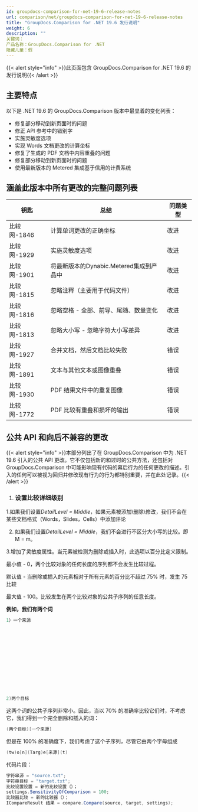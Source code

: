 ```yaml
---
id: groupdocs-comparison-for-net-19-6-release-notes
url: comparison/net/groupdocs-comparison-for-net-19-6-release-notes
title: "GroupDocs.Comparison for .NET 19.6 发行说明"
weight: 6
description: ""
关键词：
产品名称：GroupDocs.Comparison for .NET
隐藏儿童：假
---
```

{{< alert style="info" >}}此页面包含 GroupDocs.Comparison for .NET 19.6 的发行说明{{< /alert >}}

## 主要特点

以下是 .NET 19.6 的 GroupDocs.Comparison 版本中最显着的变化列表：

* 修复部分移动到新页面时的问题
* 修正 API 参考中的错别字
* 实施灵敏度选项
* 实现 Words 文档更改的计算坐标
* 修复了生成的 PDF 文档中内容重叠的问题
* 修复部分移动到新页面时的问题
* 使用最新版本的 Metered 集成基于信用的计费系统

## 涵盖此版本中所有更改的完整问题列表

|钥匙 |总结 |问题类型 |
| --- | --- | --- |
|比较网-1846 |计算单词更改的正确坐标 |改进 |
|比较网-1929 |实施灵敏度选项 |改进 |
|比较网-1901 |将最新版本的Dynabic.Metered集成到产品中|改进 |
|比较网-1815 |忽略注释（主要用于代码文件）|改进 |
|比较网-1816 |忽略空格 - 全部、前导、尾随、数量变化 |改进 |
|比较网-1813 |忽略大小写 - 忽略字符大小写差异 |改进 |
|比较网-1927 |合并文档，然后文档比较失败 |错误 |
|比较网-1891 |文本与其他文本或图像重叠 |错误 |
|比较网-1930 | PDF 结果文件中的重复图像 |错误 |
|比较网-1772 | PDF 比较有重叠和损坏的输出 |错误 |

## 公共 API 和向后不兼容的更改

{{< alert style="info" >}}本部分列出了在 GroupDocs.Comparison 中为 .NET 19.6 引入的公共 API 更改。它不仅包括新的和过时的公共方法，还包括对 GroupDocs.Comparison 中可能影响现有代码的幕后行为的任何更改的描述。引入的任何可以被视为回归并修改现有行为的行为都特别重要，并在此处记录。{{< /alert >}}

1. ### **设置比较详细级别**
    












1.如果我们设置*DetailLevel = Middle*，如果元素被添加\\删除\\修改，我们不会在某些文档格式（Words，Slides，Cells）中添加评论
        


















          




















        


















2. 如果我们设置*DetailLevel = Middle*，我们不会进行不区分大小写的比较。即 M = m。
        


















          




















        


















3.增加了灵敏度属性。当元素被检测为删除或插入时，此选项以百分比定义限制。
        


















    












最小值 - 0，两个比较对象的任何长度的序列都不会发生比较过程。
    












默认值 - 当删除或插入的元素相对于所有元素的百分比不超过 75% 时，发生 75 比较
    












最大值 - 100。比较发生在两个比较对象的公共子序列的任意长度。
    












**例如，我们有两个词**
    












```csharp
1）一个来源
     













2)两个目标
```
    












这两个词的公共子序列非常小。因此，当以 70% 的准确率比较它们时，不考虑它，我们得到一个完全删除和插入的词：
    












```csharp
(两个目标)[一个来源]
```
    












但是在 100% 的准确度下，我们考虑了这个子序列，尽管它由两个字母组成
    












```csharp
(tw)o[n](Targ)e[来源](t)
```
    












代码片段：
    












```csharp
字符串源 = "source.txt";
字符串目标 = "target.txt";
比较设置设置 = 新的比较设置（）；
settings.SensitivityOfComparison = 100;
比较器比较 = 新的比较器（）；
ICompareResult 结果 = compare.Compare(source, target, settings);
```


